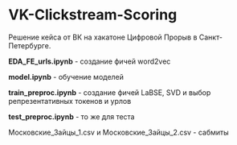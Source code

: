 # VK-Clickstream-Scoring

Решение кейса от ВК на хакатоне Цифровой Прорыв в Санкт-Петербурге.

__EDA_FE_urls.ipynb__ - создание фичей word2vec

__model.ipynb__ - обучение моделей

__train_preproc.ipynb__ - создание фичей LaBSE, SVD и выбор репрезентативных токенов и урлов

__test_preproc.ipynb__ - то же для теста

Московские_Зайцы_1.csv и Московские_Зайцы_2.csv - сабмиты 

